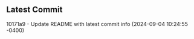 
## Latest Commit
10171a9 - Update README with latest commit info (2024-09-04 10:24:55 -0400) <Yunxi-Zhou>
